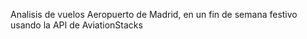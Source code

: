 Analisis de vuelos Aeropuerto de Madrid, en un fin de semana festivo usando la API de AviationStacks

